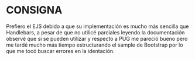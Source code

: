 # CONSIGNA

Prefiero el EJS debido a que su implementación es mucho más sencilla que Handlebars, a pesar de que no utilicé parciales leyendo la documentación observé que si se pueden utilizar y respecto a PUG me pareció bueno pero me
tardé mucho más tiempo estructurando el sample de Bootstrap por lo que me tocó buscar errores en la identación.

